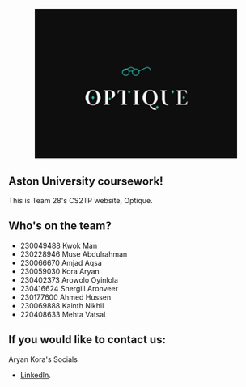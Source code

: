 <p align="center"><a href="https://cs2team28.cs2410-web01pvm.aston.ac.uk/" target="_blank"><img src="public/Images/logo.png" width="400" alt="optique Logo"></a></p>

## Aston University coursework!

This is Team 28's CS2TP website, Optique.

## Who's on the team?

-   230049488 Kwok Man
-   230228946 Muse Abdulrahman
-   230066670 Amjad Aqsa
-   230059030 Kora Aryan
-   230402373 Arowolo Oyinlola
-   230416624 Shergill Aronveer
-   230177600 Ahmed Hussen
-   230069888 Kainth Nikhil
-   220408633 Mehta Vatsal

## If you would like to contact us:

Aryan Kora's Socials

-   [LinkedIn](https://www.linkedin.com/in/aryan-kora/).
